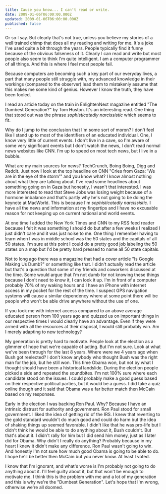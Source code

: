 ```yaml
---
title: Cause you know... I can't read or write.
date: 2009-01-06T06:00:00.000Z
updated: 2009-01-06T06:00:00.000Z
published: false
---
```


Or so I say.  But clearly that's not true, unless you believe my stories of a well trained chimp that does all my reading and writing for me.  It's a joke I've used quite a bit through the years.  People typically find it funny because of the obvious falseness of it.  Clearly I can read and write but most people also seem to think I'm quite intelligent.  I am a computer programmer of all things.  And this is where I feel most people fail.

Because computers are becoming such a key part of our everyday lives, a part that many people still struggle with, my advanced knowledge in their workings (compared to the observer) lead them to mistakenly assume that this makes me some kind of genius.  However I know the truth, they have been fooled.

I read an article today on the train in EnlightenNext magazine entitled "The Dumbest Generation?" by Tom Huston.  It's an interesting read.  One thing that stood out was the phrase _sophisticatedly narcissistic_ which seems to fit.

Why do I jump to the conclusion that I'm some sort of moron?  I don't feel like I stand up to most of the identifiers of an educated individual.  One, I know very little of current events.  I don't live in a cave, so I'm aware of some very significant events but I don't watch the news, I don't read normal news websites like CNN.  I'm up to speed on most tech news, but I live in a bubble.

What are my main sources for news?  TechCrunch, Boing Boing, Digg and Reddit.  Just now I look at the top headline on CNN "Cries from Gaza: 'We are in the eye of the storm'" and you know what?  I know almost nothing about what they are talking about.  I've read some headlines about something going on in Gaza but honestly, I wasn't that interested.  I was more interested to read that Steve Jobs was losing weight because of a hormone imbalance and that's partly why he's not going to be doing the keynote at MacWorld.  This is because I'm _sophisticatedly narcissistic_.  I have all the news and information at my fingertips and I have no excusable reason for not keeping up on current national and world events.

At one time I added the New York Times and CNN to my RSS feed reader because I felt it was something I should do but after a few weeks I realized I just didn't care and it was just noise to me.  One thing I remember having to learn when I was in middle school was the 50 states and the capitals of all 50 states.  I'm sure at this point I could do a pretty good job labeling the 50 states on a map but I'd be pretty hard pressed to name all 50 state capitals.

Not to long ago there was a magazine that had a cover article "Is Google Making Us Dumb?" or something like that.  I didn't actually read the article but that's a question that some of my friends and coworkers discussed at the time.  Some would argue that I'm not dumb for not knowing these things because I don't need to know it, I can look it up.  I'm in front of a computer probably 70% of my waking hours and I have an iPhone with internet access in my pocket for the rest of the time.  I suspect GPS navigation systems will cause a similar dependency where at some point there will be people who won't be able drive anywhere without the use of one.

If you took me with internet access compared to an above average educated person from 100 years ago and quizzed us on important things in our respective times I would clearly have an advantage.  Even if they were armed with all the resources at their disposal, I would still probably win.  Am I merely adapting to new technology?

My generation is pretty hard to motivate.  People look at the election as a glimmer of hope that we're capable of acting.  But I'm not sure.  Look at what we've been through for the last 8 years.  Where were we 4 years ago when Bush got reelected?  I don't know anybody who thought Bush was the right man for the job, but he still won.  This time Obama won, but not by what I thought should have been a historical landslide.  During the election people picked a side and repeated the soundbites.  I'm not 100% sure where each candidate stood on the issues.  I could probably make a good guess based on their respective political parties, but it would be a guess.  I did take a quiz online though and it said that Obama was a far better match then McCain based on my responses.

Early in the election I was backing Ron Paul.  Why?  Because I have an intrinsic distrust for authority and government.  Ron Paul stood for small government.  I liked the idea of getting rid of the IRS.  I knew that reverting to the gold standard wouldn't do much good and could do harm but the idea of shaking things up seemed favorable.  I didn't like that he was pro-life but I didn't think he would be able to do anything about it, Bush couldn't.  But that's about it.  I didn't rally for him but I did send him money, just as I later did for Obama.  Why didn't I really do anything?  Probably because in my heart I knew it didn't make any difference.  Ron Paul wasn't going to win.  And honestly I'm not sure how much good Obama is going to be able to do.  I hope he'll be better then McCain but you never know.  At least I voted.

I know that I'm ignorant, and what's worse is I'm probably not going to do anything about it.  I'll feel guilty about it, but that won't be enough to motivate me.  I think this is the problem with me and a lot of my generation and this is why we're the "Dumbest Generation".  Let's hope that I'm wrong, otherwise we're all doomed.

